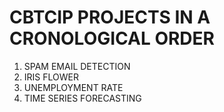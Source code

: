 # CBTCIP PROJECTS IN A CRONOLOGICAL ORDER 
1. SPAM EMAIL DETECTION
2. IRIS FLOWER
3. UNEMPLOYMENT RATE
4. TIME SERIES FORECASTING
